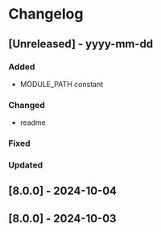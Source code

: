 # Changelog
## [Unreleased] - yyyy-mm-dd

### Added
- MODULE_PATH constant

### Changed
- readme

### Fixed

### Updated

## [8.0.0] - 2024-10-04


## [8.0.0] - 2024-10-03
